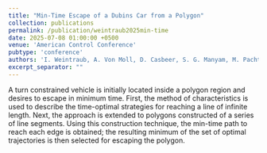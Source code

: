 ```yaml
---
title: "Min-Time Escape of a Dubins Car from a Polygon"
collection: publications
permalink: /publication/weintraub2025min-time
date: 2025-07-08 01:00:00 +0500
venue: 'American Control Conference'
pubtype: 'conference'
authors: 'I. Weintraub, A. Von Moll, D. Casbeer, S. G. Manyam, M. Pachter, C. Taylor'
excerpt_separator: ""
---
```

A turn constrained vehicle is initially located inside a polygon region and desires to escape in minimum time. First, the method of characteristics is used to describe the time-optimal strategies for reaching a line of infinite length. Next, the approach is extended to polygons constructed of a series of line segments. Using this construction technique, the min-time path to reach each edge is obtained; the resulting minimum of the set of optimal trajectories is then selected for escaping the polygon.
